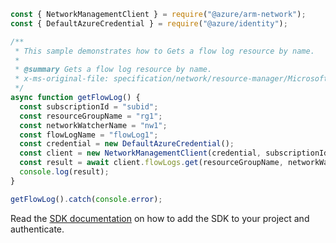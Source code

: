 ```javascript
const { NetworkManagementClient } = require("@azure/arm-network");
const { DefaultAzureCredential } = require("@azure/identity");

/**
 * This sample demonstrates how to Gets a flow log resource by name.
 *
 * @summary Gets a flow log resource by name.
 * x-ms-original-file: specification/network/resource-manager/Microsoft.Network/stable/2021-08-01/examples/NetworkWatcherFlowLogGet.json
 */
async function getFlowLog() {
  const subscriptionId = "subid";
  const resourceGroupName = "rg1";
  const networkWatcherName = "nw1";
  const flowLogName = "flowLog1";
  const credential = new DefaultAzureCredential();
  const client = new NetworkManagementClient(credential, subscriptionId);
  const result = await client.flowLogs.get(resourceGroupName, networkWatcherName, flowLogName);
  console.log(result);
}

getFlowLog().catch(console.error);
```

Read the [SDK documentation](https://github.com/Azure/azure-sdk-for-js/blob/%40azure%2Farm-network_28.0.0/sdk/network/arm-network/README.md) on how to add the SDK to your project and authenticate.
